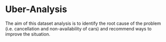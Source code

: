 # Uber-Analysis
The aim of this dataset analysis is to identify the root cause of the problem (i.e. cancellation and non-availability of cars) and recommend ways to improve the situation.
